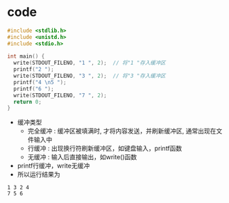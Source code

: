 # code

```c++
#include <stdlib.h>  
#include <unistd.h>  
#include <stdio.h>  
  
int main() {  
  write(STDOUT_FILENO, "1 ", 2);  // 将"1 "存入缓冲区  
  printf("2 ");  
  write(STDOUT_FILENO, "3 ", 2);  // 将"3 "存入缓冲区
  printf("4 \n5 ");  
  printf("6 ");  
  write(STDOUT_FILENO, "7 ", 2);  
  return 0;  
}
```


- 缓冲类型
  - 完全缓冲 : 缓冲区被填满时, 才将内容发送，并刷新缓冲区, 通常出现在文件输入中 
  - 行缓冲 : 出现换行符刷新缓冲区，如键盘输入，printf函数
  - 无缓冲 : 输入后直接输出，如write()函数
- printf行缓冲，write无缓冲
- 所以运行结果为  

```
1 3 2 4
7 5 6
```